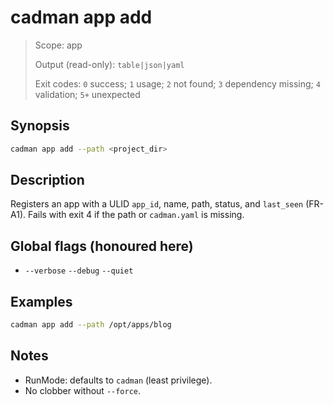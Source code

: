 # cadman app add

> Scope: app
> 
> Output (read-only): `table|json|yaml`
> 
> Exit codes: `0` success; `1` usage; `2` not found; `3` dependency missing; `4` validation; `5+` unexpected

## Synopsis
```bash
cadman app add --path <project_dir>
```

## Description
Registers an app with a ULID `app_id`, name, path, status, and `last_seen` (FR-A1). Fails with exit 4 if the path or `cadman.yaml` is missing.

## Global flags (honoured here)
- `--verbose` `--debug` `--quiet`

## Examples
```bash
cadman app add --path /opt/apps/blog
```

## Notes
- RunMode: defaults to `cadman` (least privilege).
- No clobber without `--force`.
